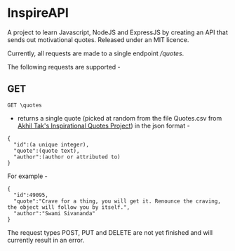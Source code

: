 # InspireAPI
A project to learn Javascript, NodeJS and ExpressJS by creating an API that sends out motivational quotes. Released under an MIT licence.

Currently, all requests are made to a single endpoint */quotes*.

The following requests are supported -

## GET

`GET \quotes`

- returns a single quote (picked at random from the file Quotes.csv from [Akhil Tak's Inspirational Quotes Project](https://github.com/akhiltak/inspirational-quotes)) in the json format -

```
{
  "id":(a unique integer),
  "quote":(quote text),
  "author":(author or attributed to)
}
```
For example -

```
{
  "id":49095,
  "quote":"Crave for a thing, you will get it. Renounce the craving, the object will follow you by itself.",
  "author":"Swami Sivananda"
}
```

The request types POST, PUT and DELETE are not yet finished and will currently result in an error.
